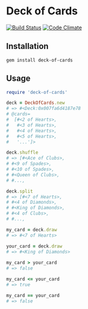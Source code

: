 # Deck of Cards
[![Build Status](https://secure.travis-ci.org/Havenwood/deck-of-cards.png?branch=master)](http://travis-ci.org/havenwood/deck-of-cards)
[![Code Climate](https://codeclimate.com/badge.png)](https://codeclimate.com/github/Havenwood/deck-of-cards)

## Installation

`gem install deck-of-cards`

## Usage

```ruby
require 'deck-of-cards'

deck = DeckOfCards.new
# => #<Deck:0x007fa6d4187e78
# @cards=
#  [#<2 of Hearts>,
#   #<3 of Hearts>,
#   #<4 of Hearts>,
#   #<5 of Hearts>,
#   '...']>

deck.shuffle
# => [#<Ace of Clubs>,
# #<9 of Spades>,
# #<10 of Spades>,
# #<Queen of Clubs>,
# #...,

deck.split
# => [#<7 of Hearts>,
# #<4 of Diamonds>,
# #<King of Diamonds>,
# #<4 of Clubs>,
# #...,

my_card = deck.draw
# => #<7 of Hearts>

your_card = deck.draw
# => #<King of Diamonds>
	
my_card > your_card
# => false

my_card <= your_card
# => true

my_card == your_card
# => false
```
